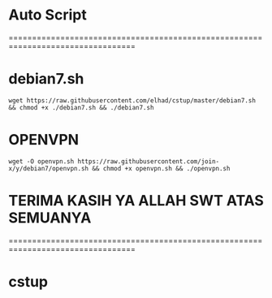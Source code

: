 
# Auto Script
=================================================================================

# debian7.sh
```
wget https://raw.githubusercontent.com/elhad/cstup/master/debian7.sh && chmod +x ./debian7.sh && ./debian7.sh
```
# OPENVPN
```
wget -O openvpn.sh https://raw.githubusercontent.com/join-x/y/debian7/openvpn.sh && chmod +x openvpn.sh && ./openvpn.sh
```
# TERIMA KASIH YA ALLAH SWT ATAS SEMUANYA
=================================================================================
# cstup
